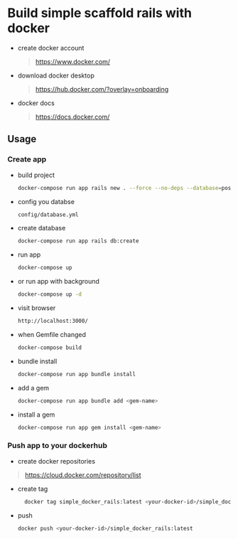 # Build simple scaffold rails with docker

- create docker account
  > https://www.docker.com/

- download docker desktop
  > https://hub.docker.com/?overlay=onboarding

- docker docs
  > https://docs.docker.com/

## Usage

### Create app

- build project
  ```bash
  docker-compose run app rails new . --force --no-deps --database=postgresql
  ```

- config you databse
  ```bash
  config/database.yml
  ```

- create database
  ```bash
  docker-compose run app rails db:create
  ```

- run app
  ```bash
  docker-compose up
  ```

- or run app with background
  ```bash
  docker-compose up -d
  ```

- visit browser
  ```bash
  http://localhost:3000/
  ```

- when Gemfile changed
  ```bash
  docker-compose build
  ```

- bundle install
  ```bash
  docker-compose run app bundle install
  ```

- add a gem
  ```bash
  docker-compose run app bundle add <gem-name>
  ```

- install a gem
  ```bash
  docker-compose run app gem install <gem-name>
  ```

### Push app to your dockerhub

- create docker repositories
 > https://cloud.docker.com/repository/list

- create tag
  ```bash
    docker tag simple_docker_rails:latest <your-docker-id>/simple_docker_rails:latest
  ```

- push
  ```bash
  docker push <your-docker-id>/simple_docker_rails:latest
  ```
